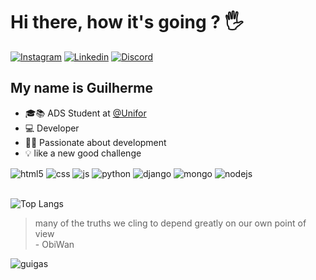 # Hi there, how it's going ? 🖐


[![Instagram](https://img.shields.io/badge/Instagram-E4405F?style=for-the-badge&logo=instagram&logoColor=white)](https://instagram.com/oguigas_)
[![Linkedin](https://img.shields.io/badge/LinkedIn-0077B5?style=for-the-badge&logo=linkedin&logoColor=white)](https://www.linkedin.com/in/guilherme-pereiradev/)
[![Discord](https://img.shields.io/badge/Discord-7289DA?style=for-the-badge&logo=discord&logoColor=white)](https://discord.gg/JRzQBAmmMU)

## My name is Guilherme

<ul>
        <li>🎓📚 ADS Student at <a href="https://www.unifor.br" target="_blank">@Unifor</a> </li>
        <li> 💻 Developer </li>
        <li> 👨‍💻 Passionate about development</li>
        <li> 💡 like a new good challenge</li>
    </ul>

<div style="display: inline_block">
  <img align="center" alt="html5" src="https://img.shields.io/badge/HTML5-E34F26?style=for-the-badge&logo=html5&logoColor=white" />
  <img align="center" alt="css" src="https://img.shields.io/badge/CSS3-1572B6?style=for-the-badge&logo=css3&logoColor=white" />
  <img align="center" alt="js" src="https://img.shields.io/badge/JavaScript-F7DF1E?style=for-the-badge&logo=javascript&logoColor=black" />
  <img align="center" alt="python" src="https://img.shields.io/badge/Python-14354C?style=for-the-badge&logo=python&logoColor=white" />
  <img align="center" alt="django" src="https://img.shields.io/badge/Django-092E20?style=for-the-badge&logo=django&logoColor=white" />
  <img align="center" alt="mongo" src="https://img.shields.io/badge/MongoDB-4EA94B?style=for-the-badge&logo=mongodb&logoColor=white" />
  <img align="center" alt="nodejs" src="https://img.shields.io/badge/Node.js-43853D?style=for-the-badge&logo=node.js&logoColor=white" />
</div><br/>

![Top Langs](https://github-readme-stats.vercel.app/api/top-langs/?username=guigasdev&langs_count=5)

<blockquote>
        many of the truths we cling to depend greatly on our own point of view <footer>- ObiWan</footer>
        
</blockquote>

<img align="center" alt="guigas" src="https://media.discordapp.net/attachments/720813300568293409/1241450861700583434/logo-guigas-minuscula.png?ex=664a3eb6&is=6648ed36&hm=c2ac1e2ba0fcb290db4610b2730b03878e0c4d2d5b4efebab16cdfff4703f176&=&format=webp&quality=lossless&width=220&height=132"/>

